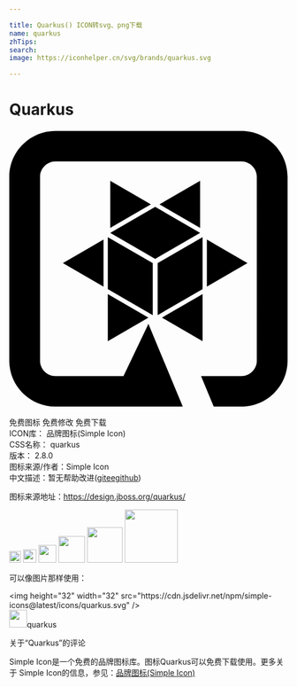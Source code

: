 ```yaml
---

title: Quarkus() ICON转svg、png下载
name: quarkus
zhTips: 
search: 
image: https://iconhelper.cn/svg/brands/quarkus.svg

---
```


# Quarkus  <small style="font-size: 60%;font-weight: 100"></small>

<div id="svg" class="svg-wrap">
<svg role="img" viewBox="0 0 24 24" xmlns="http://www.w3.org/2000/svg"><title>Quarkus icon</title><path d="M12.788 15.963l3.872-2.236v-4.47l-3.872 2.235v4.471zm.37.214L16.66 18.2v-4.043l-3.502 2.021zm3.291-7.714V4.42L12.947 6.44l3.502 2.022zm-3.872-1.808L8.704 8.891l3.873 2.236 3.872-2.236-3.872-2.236zm-.371-.214L8.704 4.42v4.043l3.502-2.022zm4.825 3.03v4.042l3.501-2.021-3.501-2.022zm-4.665 6.492v-4.471L8.494 9.256v4.471l3.872 2.236zM8.123 9.47L4.62 11.492l3.502 2.021V9.47zm.37 4.686v4.043l3.502-2.022-3.501-2.021z M20.007.134H3.979C1.79.134 0 1.902 0 4.064v15.832c0 2.161 1.79 3.93 3.979 3.93h10.976l-2.962-7.108-2.15 4.488H3.98c-.72 0-1.327-.6-1.327-1.31V4.064c0-.71.608-1.31 1.327-1.31h16.028c.719 0 1.327.6 1.327 1.31v15.832c0 .71-.608 1.31-1.327 1.31h-3.478l1.092 2.62h2.386c2.188 0 3.979-1.769 3.979-3.93V4.064c0-2.162-1.79-3.93-3.979-3.93z"/></svg>
</div>
<detail full-name='quarkus'></detail>

<div class="detail-page">
<p>
<span><span class="badge-success badge">免费图标</span> <span class="badge-success badge">免费修改</span>  <span class="badge-success badge">免费下载</span> </span>
<br/>
<span>
ICON库：
<span class="badge-secondary badge">品牌图标(Simple Icon)</span> 
</span>
<br/>
<span>
CSS名称：
<span class="badge-secondary badge">quarkus</span> 
</span>

<br/>
<span>
版本：
<span class="badge-secondary badge">2.8.0</span> 
</span>
<br/>
<span>图标来源/作者：<span class="badge-light badge">Simple Icon</span></span> 
<br/>
<span class="zh-detail">中文描述：暂无<span class="help-link"><span>帮助改进</span>(<a href="https://gitee.com/liuwave/icon-helper/edit/master/json/brands/quarkus.json" target="_blank" rel="noopener noreferrer">gitee</a><a href="https://github.com/liuwave/icon-helper/edit/master/json/brands/quarkus.json" target="_blank" rel="noopener noreferrer">github</a></span>)</span><br/>
</p>
</div><div class="description description alert alert-light"><p>图标来源地址：<a href="https://design.jboss.org/quarkus/" target="_blank" rel="noopener noreferrer">https://design.jboss.org/quarkus/</a></p></div>
<div class="alert alert-dark">
<img height="21" width="21" src="https://cdn.jsdelivr.net/npm/simple-icons@latest/icons/quarkus.svg" />
<img height="24" width="24" src="https://cdn.jsdelivr.net/npm/simple-icons@latest/icons/quarkus.svg" />
<img height="32" width="32" src="https://cdn.jsdelivr.net/npm/simple-icons@latest/icons/quarkus.svg" />
<img height="48" width="48" src="https://cdn.jsdelivr.net/npm/simple-icons@latest/icons/quarkus.svg" />
<img height="64" width="64" src="https://cdn.jsdelivr.net/npm/simple-icons@latest/icons/quarkus.svg" />
<img height="96" width="96" src="https://cdn.jsdelivr.net/npm/simple-icons@latest/icons/quarkus.svg" />

</div>
<div>
  <p>可以像图片那样使用：    
  </p>
  <div class="alert alert-primary" style="font-size: 14px">
    &lt;img height="32" width="32" src="https://cdn.jsdelivr.net/npm/simple-icons@latest/icons/quarkus.svg" /&gt;
    <copy-btn content='<img height="32" width="32" src="https://cdn.jsdelivr.net/npm/simple-icons@latest/icons/quarkus.svg" />'></copy-btn>
  </div>
  <div class="alert alert-secondary">
    <img height="32" width="32" src="https://cdn.jsdelivr.net/npm/simple-icons@latest/icons/quarkus.svg" />quarkus
    <copy-btn content="quarkus" btn-title="复制图标名称"></copy-btn>
  </div>
</div>

<Vssue title="关于“Quarkus”的评论" >关于“Quarkus”的评论</Vssue>


<div><p>Simple Icon是一个免费的品牌图标库。图标Quarkus可以免费下载使用。更多关于  Simple Icon的信息，参见：<a target="_blank" href="https://iconhelper.cn/brands.html">品牌图标(Simple Icon)</a>
</p></div>
